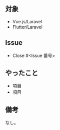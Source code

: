 ## 対象

- Vue.js/Laravel
- Flutter/Laravel

## Issue

- Close #<Issue 番号>

## やったこと

- 項目
- 項目

## 備考

なし。
